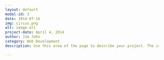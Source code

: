 ```yaml
---
layout: default
modal-id: 3
date: 2014-07-16
img: circus.png
alt: image-alt
project-date: April 4, 2014
author: Jim John
category: Web Development
description: Use this area of the page to describe your project. The icon above is part of a free icon set by <a href="https://sellfy.com/p/8Q9P/jV3VZ/">Flat Icons</a>. On their website, you can download their free set with 16 icons, or you can purchase the entire set with 146 icons for only $12!

---
```

